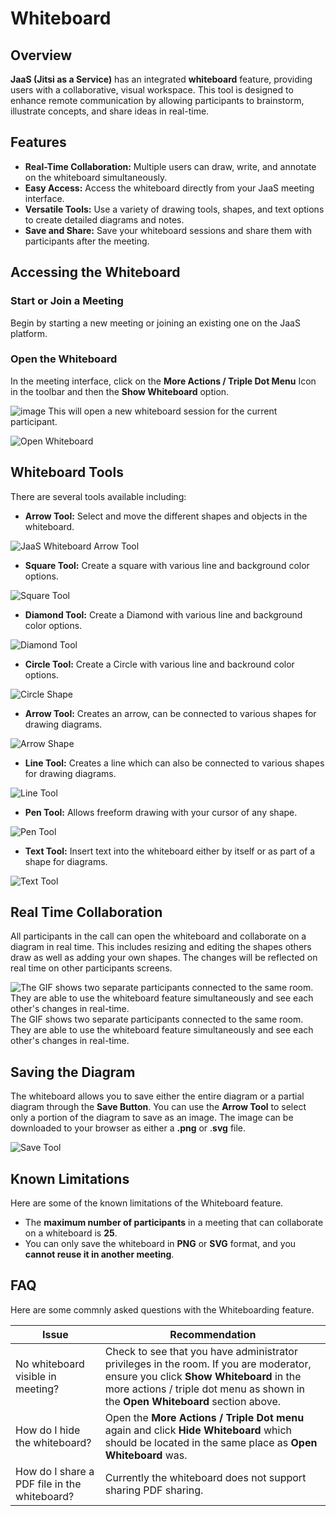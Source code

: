 # Whiteboard

## Overview

**JaaS (Jitsi as a Service)** has an integrated **whiteboard** feature, providing users with a collaborative, visual workspace. This tool is designed to enhance remote communication by allowing participants to brainstorm, illustrate concepts, and share ideas in real-time.

## Features

* **Real-Time Collaboration:** Multiple users can draw, write, and annotate on the whiteboard simultaneously.
* **Easy Access:** Access the whiteboard directly from your JaaS meeting interface.
* **Versatile Tools:** Use a variety of drawing tools, shapes, and text options to create detailed diagrams and notes.
* **Save and Share:** Save your whiteboard sessions and share them with participants after the meeting.

## Accessing the Whiteboard

### Start or Join a Meeting

Begin by starting a new meeting or joining an existing one on the JaaS platform.

### Open the Whiteboard

In the meeting interface, click on the **More Actions / Triple Dot Menu** Icon in the toolbar and then the **Show Whiteboard** option.

![image](../images/a505886-image.png)
This will open a new whiteboard session for the current participant.

![Open Whiteboard](../images/15345a2-Open_Whiteboard_2.gif)

## Whiteboard Tools

There are several tools available including:

* **Arrow Tool:**  Select and move the different shapes and objects in the whiteboard.

![JaaS Whiteboard Arrow Tool](../images/0b9b43d-JaaS_Whiteboard_Arrow_Tool.gif)

* **Square Tool:** Create a square with various line and background color options.

![Square Tool](../images/f0ee68b-Square_Tool.gif)

* **Diamond Tool:** Create a Diamond with various line and background color options.

![Diamond Tool](../images/ae4fbff-Diamond_Tool.gif)

* **Circle Tool:** Create a Circle with various line and backround color options.

![Circle Shape](../images/c0619f7-Circle_Shape.gif)

* **Arrow Tool:** Creates an arrow, can be connected to various shapes for drawing diagrams.

![Arrow Shape](../images/df4fa2e-Arrow_Shape.gif)

* **Line Tool:** Creates a line which can also be connected to various shapes for drawing diagrams.

![Line Tool](../images/b3c9c55-Line_Tool.gif)

* **Pen Tool:** Allows freeform drawing with your cursor of any shape.

![Pen Tool](../images/a92510f-Pen_Tool.gif)

* **Text Tool:** Insert text into the whiteboard either by itself or as part of a shape for diagrams.

![Text Tool](../images/1538fd0-Text_Tool.gif)

## Real Time Collaboration

All participants in the call can open the whiteboard and collaborate on a diagram in real time. This includes resizing and editing the shapes others draw as well as adding your own shapes. The changes will be reflected on real time on other participants screens.

![The GIF shows two separate participants connected to the same room. They are able to use the whiteboard feature simultaneously and see each other's changes in real-time.](../images/9481db9-Real_Time_Collaboration.gif)The GIF shows two separate participants connected to the same room. They are able to use the whiteboard feature simultaneously and see each other's changes in real-time.

## Saving the Diagram

The whiteboard allows you to save either the entire diagram or a partial diagram through the **Save Button**. You can use the **Arrow Tool** to select only a portion of the diagram to save as an image. The image can be downloaded to your browser as either a **.png** or .**svg** file.

![Save Tool](../images/6e1cce1-Save_Tool.gif)

## Known Limitations

Here are some of the known limitations of the Whiteboard feature.

* The **maximum number of participants** in a meeting that can collaborate on a whiteboard is **25**.
* You can only save the whiteboard in **PNG** or **SVG** format, and you **cannot reuse it in another meeting**.

## FAQ

Here are some commnly asked questions with the Whiteboarding feature.

| Issue | Recommendation |
| --- | --- |
| No whiteboard visible in meeting? | Check to see that you have administrator privileges in the room. If you are moderator, ensure you click **Show Whiteboard** in the more actions / triple dot menu as shown in the **Open Whiteboard** section above. |
| How do I hide the whiteboard? | Open the **More Actions / Triple Dot menu** again and click **Hide Whiteboard** which should be located in the same place as **Open Whiteboard** was. |
| How do I share a PDF file in the whiteboard? | Currently the whiteboard does not support sharing PDF sharing. |
